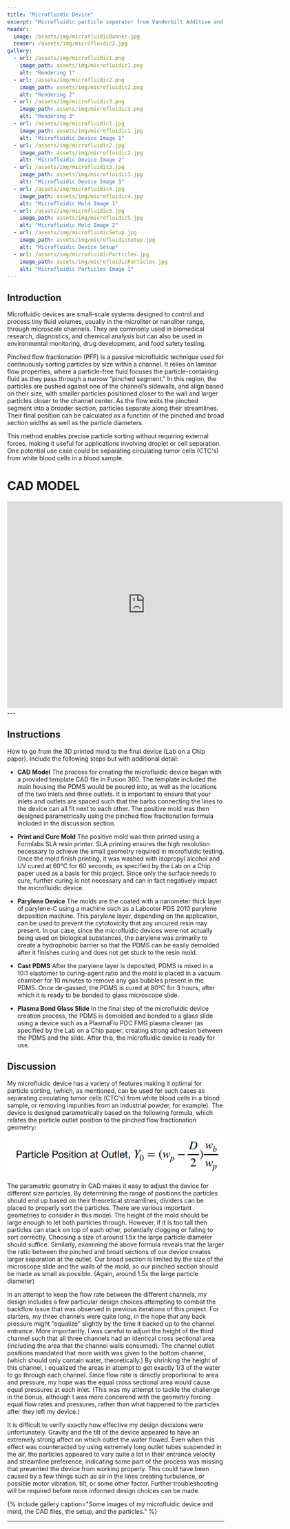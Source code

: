 ```yaml
---
title: "Microfluidic Device"
excerpt: "Microfluidic particle seperator from Vanderbilt Additive and Polymer-based Manufacturing Class (CHBE 4200)"
header:
  image: /assets/img/microfluidicBanner.jpg
  teaser: /assets/img/microfluidic2.jpg
gallery:
  - url: /assets/img/microfluidic1.png
    image_path: assets/img/microfluidic1.png
    alt: "Rendering 1"
  - url: /assets/img/microfluidic2.png
    image_path: assets/img/microfluidic2.png
    alt: "Rendering 2"
  - url: /assets/img/microfluidic3.png
    image_path: assets/img/microfluidic3.png
    alt: "Rendering 3"
  - url: /assets/img/microfluidic1.jpg
    image_path: assets/img/microfluidic1.jpg
    alt: "Microfluidic Device Image 1"
  - url: /assets/img/microfluidic2.jpg
    image_path: assets/img/microfluidic2.jpg
    alt: "Microfluidic Device Image 2"
  - url: /assets/img/microfluidic3.jpg
    image_path: assets/img/microfluidic3.jpg
    alt: "Microfluidic Device Image 3"
  - url: /assets/img/microfluidic4.jpg
    image_path: assets/img/microfluidic4.jpg
    alt: "Microfluidic Mold Image 1"
  - url: /assets/img/microfluidic5.jpg
    image_path: assets/img/microfluidic5.jpg
    alt: "Microfluidic Mold Image 2"
  - url: /assets/img/microfluidicSetup.jpg
    image_path: assets/img/microfluidicSetup.jpg
    alt: "Microfluidic Device Setup"
  - url: /assets/img/microfluidicParticles.jpg
    image_path: assets/img/microfluidicParticles.jpg
    alt: "Microfluidic Particles Image 1"
---
```


## Introduction
Microfluidic devices are small-scale systems designed to control and process tiny fluid volumes, usually in the microliter or nanoliter range, through microscale channels. They are commonly used in biomedical research, diagnostics, and chemical analysis but can also be used in environmental monitoring, drug development, and food safety testing.

Pinched flow fractionation (PFF) is a passive microfluidic technique used for continuously sorting particles by size within a channel. It relies on laminar flow properties, where a particle-free fluid focuses the particle-containing fluid as they pass through a narrow "pinched segment." In this region, the particles are pushed against one of the channel’s sidewalls, and align based on their size, with smaller particles positioned closer to the wall and larger particles closer to the channel center. As the flow exits the pinched segment into a broader section, particles separate along their streamlines. Their final position can be calculated as a function of the pinched and broad section widths as well as the particle diameters.

This method enables precise particle sorting without requiring external forces, making it useful for applications involving droplet or cell separation. One potential use case could be separating circulating tumor cells (CTC's) from white blood cells in a blood sample.


# CAD MODEL
<iframe src="https://vanderbilt643.autodesk360.com/shares/public/SH286ddQT78850c0d8a4df359f54eff9d9d4?mode=embed" width="640" height="480" allowfullscreen="true" webkitallowfullscreen="true" mozallowfullscreen="true"  frameborder="0"></iframe>
---

## Instructions

How to go from the 3D printed mold to the final device (Lab on a Chip paper). Include the following steps but with additional detail:

- **CAD Model**
The process for creating the microfluidic device began with a provided template CAD file in Fusion 360. The template included the main housing the PDMS would be poured into, as well as the locations of the two inlets and three outlets. It is important to ensure that your inlets and outlets are spaced such that the barbs connecting the lines to the device can all fit next to each other. The positive mold was  then designed parametrically using the pinched flow fractionation formula included in the discussion section.
- **Print and Cure Mold**
The positive mold was then printed using a Formlabs SLA resin printer. SLA printing ensures the high resolution necessary to achieve the small geometry required in microfluidic testing. Once the mold finish printing, it was washed with isopropyl alcohol and UV cured at 60°C for 60 seconds, as specified by the Lab on a Chip paper used as a basis for this project. Since only the surface needs to cure, further curing is not necessary and can in fact negatively impact the microfluidic device.
- **Parylene Device**
The molds are the coated with a nanometer thick layer of parylene-C using a machine such as a Labcoter PDS 2010 parylene deposition machine. This parylene layer, depending on the application, can be used to prevent the cytotoxicity that any uncured resin may present. In our case, since the microfluidic devices were not actually being used on biological substances, the parylene was primarily to create a hydrophobic barrier so that the PDMS can be easily demolded after it finishes curing and does not get stuck to the resin mold. 

- **Cast PDMS**
After the parylene layer is deposited, PDMS is mixed in a 10:1 elastomer to curing-agent ratio and the mold is placed in a vacuum chamber for 10 minutes to remove any gas bubbles present in the PDMS. Once de-gassed, the PDMS is cured at 80°C for 3 hours, after which it is ready to be bonded to glass microscope slide.

- **Plasma Bond Glass Slide**
In the final step of the microfluidic device creation process, the PDMS is demolded and bonded to a glass slide using a device such as a PlasmaFlo PDC FMG plasma cleaner (as specified by the Lab on a Chip paper, creating strong adhesion between the PDMS and the slide. After this, the microfluidic device is ready for use.


## Discussion
My microfluidic device has a variety of features making it optimal for particle sorting, (which, as mentioned, can be used for such cases as separating circulating tumor cells (CTC's) from white blood cells in a blood sample, or removing impurities from an industrial powder, for example). The device is designed parametrically based on the following formula, which relates the particle outlet position to the pinched flow fractionation geometry:

![Formula](/assets/img/microfluidicFormula.jpg)


The parametric geometry in CAD makes it easy to adjust the device for different size particles. By determining the range of positions the particles should end up based on their theoretical streamlines, dividers can be placed to properly sort the particles. 
There are various important geometries to consider in this model. The height of the mold should be large enough to let both particles through. However, if it is too tall then particles can stack on top of each other, potentially clogging or failing to sort correctly. Choosing a size of around 1.5x the large particle diameter should suffice. 
Similarly, examining the above formula reveals that the larger the ratio between the pinched and broad sections of our device creates larger separation at the outlet. Our broad section is limited by the size of the microscope slide and the walls of the mold, so our pinched section should be made as small as possible. (Again, around 1.5x the large particle diameter)

In an attempt to keep the flow rate between the different channels, my design includes a few particular design choices attempting to combat the backflow issue that was observed in previous iterations of this project. For starters, my three channels were quite long, in the hope that any back pressure might “equalize” slightly by the time it backed up to the channel entrance. More importantly, I was careful to adjust the height of the third channel such that all three channels had an identical cross sectional area (including the area that the channel walls consumed). The channel outlet positions mandated that more width was given to the bottom channel, (which should only contain water, theoretically.) 
By shrinking the height of this channel, I equalized the areas in attempt to get exactly 1/3 of the water to go through each channel. Since flow rate is directly proportional to area and pressure, my hope was the equal cross sectional area would cause equal pressures at each inlet. (This was my attempt to tackle the challenge in the bonus, although I was more concerend with the geometry forcing equal flow rates and pressures, rather than what happened to the particles after they left my device.)

It is difficult to verify exactly how effective my design decisions were unfortunately. Gravity and the tilt of the device appeared to have an extremely strong affect on which outlet the water flowed. Even when this effect was counteracted by using extremely long outlet tubes suspended in the air, the particles appeared to vary quite a lot in their entrance velocity and streamline preference, indicating some part of the process was missing that prevented the device from working properly. This could have been caused by a few things such as air in the lines creating turbulence, or possible motor vibration, tilt, or some other factor. Further troubleshooting will be required before more informed design choices can be made.


{% include gallery caption="Some images of my microfluidic device and mold, the CAD files, the setup, and the particles." %}

---
